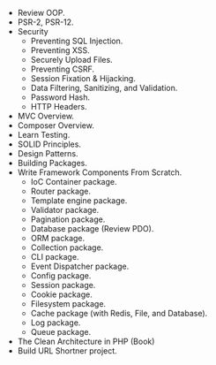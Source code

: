 - Review OOP.
- PSR-2, PSR-12.
- Security
  - Preventing SQL Injection.
  - Preventing XSS.
  - Securely Upload Files.
  - Preventing CSRF.
  - Session Fixation & Hijacking.
  - Data Filtering, Sanitizing, and Validation.
  - Password Hash.
  - HTTP Headers.
- MVC Overview.
- Composer Overview.
- Learn Testing.
- SOLID Principles.
- Design Patterns.
- Building Packages.
- Write Framework Components From Scratch.
  - IoC Container package.
  - Router package.
  - Template engine package.
  - Validator package.
  - Pagination package.
  - Database package (Review PDO).
  - ORM package.
  - Collection package.
  - CLI package.
  - Event Dispatcher package.
  - Config package.
  - Session package.
  - Cookie package.
  - Filesystem package.
  - Cache package (with Redis, File, and Database).
  - Log package.
  - Queue package.
- The Clean Architecture in PHP (Book)
- Build URL Shortner project.
